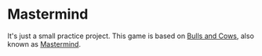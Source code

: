 # Mastermind
It's just a small practice project. This game is based on [Bulls and Cows](https://en.wikipedia.org/wiki/Bulls_and_Cows), also known as [Mastermind](https://en.wikipedia.org/wiki/Mastermind_(board_game)).
